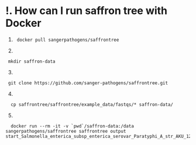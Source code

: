 # !. How can I run saffron tree with Docker

1.
   ```
    docker pull sangerpathogens/saffrontree
   ```
   
2.
  ```
   mkdir saffron-data
  ```

3.
  ```
   git clone https://github.com/sanger-pathogens/saffrontree.git
  ```
  
4. 
  ```
    cp saffrontree/saffrontree/example_data/fastqs/* saffron-data/
  ```
  
5.
 ```
   docker run --rm -it -v `pwd`/saffron-data:/data sangerpathogens/saffrontree saffrontree output start_Salmonella_enterica_subsp_enterica_serovar_Paratyphi_A_str_AKU_12601_v2_1.fastq.gz
 ```
